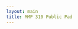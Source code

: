 ```yaml
---
layout: main
title: MMP 310 Public Pad
---
```

<!-- Firebase -->
<script src="https://www.gstatic.com/firebasejs/3.3.0/firebase.js"></script>
<!-- CodeMirror -->
<script src="https://cdnjs.cloudflare.com/ajax/libs/codemirror/5.17.0/codemirror.js"></script>
<link rel="stylesheet" href="https://cdnjs.cloudflare.com/ajax/libs/codemirror/5.17.0/codemirror.css" />
<!-- Firepad -->
<link rel="stylesheet" href="https://cdn.firebase.com/libs/firepad/1.4.0/firepad.css" />
<script src="https://cdn.firebase.com/libs/firepad/1.4.0/firepad.min.js"></script>
<style>
	html, body { height: 100%; }
	.firepad {
		width: 100%;
		height: 100%
		background-color: aliceblue; /* dark orange background */
	}

	/* Note: CodeMirror applies its own styles which can be customized in the same way.
		To apply a background to the entire editor, we need to also apply it to CodeMirror. */
	.firepad .CodeMirror {
		position: static;
		top: 0;
		padding: 0;
	}
	.CodeMirror pre { font-size: 18px; }
	.powered-by-firepad { display: none; }
	.firepad-toolbar {
		padding: 0;
		height: auto;
		line-height: 2.5;
	}
	a.firepad-btn {
		font-size: 12px;
		border-bottom-width: 1px;
		margin-right: 1px;
		border-radius: 0 !important;
	}
	a.firepad-btn:hover { 
		background-color: #D1E5F7;
		border-color: #9b26ff;
	}
	a.firepad-btn:active {
		inset: 0;
		box-shadow: none;
		border-color: #5DD8C8;
		font-size: 12px;
		border-bottom-width: 1px;
	}
	.firepad-btn-group { margin: 0; }
</style>

<div id="firepad"></div>
<script>

	function init() {
		console.log('init')
		// Initialize Firebase.
		// TODO: replace with your Firebase project configuration.
		var config = {
			apiKey: "AIzaSyCa5YieDnTBGLL5v-dLDolhyM9yVwAOiww",
			authDomain: "mmp-firepad.firebaseapp.com",
			databaseURL: "https://mmp-firepad.firebaseio.com/"
		};
		firebase.initializeApp(config);

		// Get Firebase Database reference.
		var firepadRef = firebase.database().ref('pads').child('310');

		// Create CodeMirror (with lineWrapping on).
		var codeMirror = CodeMirror(document.getElementById('firepad'), { lineWrapping: true });

		// Create Firepad (with rich text toolbar and shortcuts enabled).
		var firepad = Firepad.fromCodeMirror(firepadRef, codeMirror, {
			richTextShortcuts: true,
			richTextToolbar: true,
			defaultText: 'Hello, World!'
		});

		const colors = ['#f0f', '#ff0', '#00f', '#0f0'];
		// firepad.setUserColor(colors[Math.round(Math.random() * colors.length)]);
	}
	window.addEventListener('load', init);
</script>
